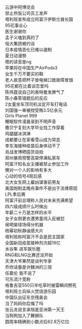 云游中阿博览会  
禁止热饭公司员工发声  
塔利班宣布成立阿富汗伊斯兰酋长国  
95花事业心  
医生谢谢你  
孟子义嗑到真的了  
恒大集团被约谈  
日本疫情恶化已难以遏制  
夏日动漫祭  
嗯的读音是ng  
苹果将在中国生产AirPods3  
女生千万不要买的鞋  
老人故意把杯子放电梯口致故障冒烟  
95花都在比着谈恋爱吗  
陈伟霆说自己的奥特曼发脾气了  
陈小春答错题后的反应  
2女童坐车顶司机淡定开车打电话  
刘国强一审被控受贿3.5亿余元  
Girls Planet 999  
睡眠软件凌晨录到不明声音  
撒贝宁复刻大学毕业找工作穿着  
鸡腿腿冰淇淋  
成都要让在家看雪山成为常态  
李东海接种疫苗后身体动不了  
肖战发博晒囤货自拍  
郑州暴雨预警高架停满私家车  
阿富汗知名女主播被禁止参加工作  
懒对一个人的影响有多大  
心动的信号4观后感  
北大女生网上雇凶谋害前男友  
美国炮制孟晚舟事件不是出于法律原因  
LPL季后赛  
阿富汗前总理称人民对未来充满希望  
四六级成绩什么时候出  
年薪二十万是怎样的水平  
女子女厕更衣遭男童闯入反被怼  
侯明昊球场得分机器  
杨幂初秋静谧感大片  
塔利班称阿富汗不会是民主国家  
全国新冠疫苗接种剂次超19亿  
水谷隼 进军娱乐圈  
RNG和LNG比赛还没开始  
天津大爷果然是谈判专家  
乔欣话量是许魏洲的三倍  
任嘉伦 我不说了  
可乐流汁宽粉  
格鲁吉亚550只羊吃草时被雷瞬间劈死  
塔利班士兵纵火焚烧游乐园  
中国队出征东京残奥会  
当了妈妈你后悔了吗  
张云龙说言承旭是亚洲第一天王  
当狗狗加入了舞狮队  
圆周率精确到小数点后62.8万亿位  

